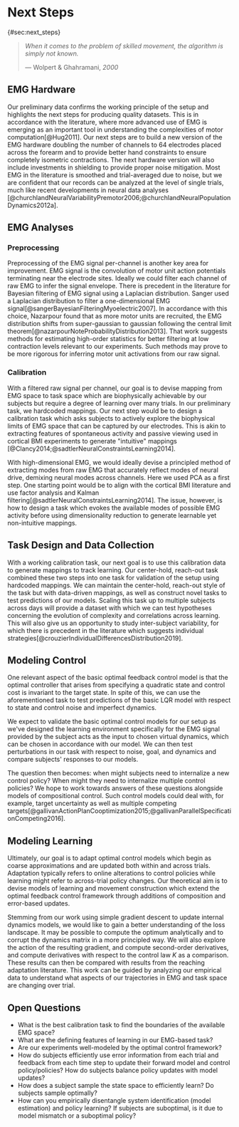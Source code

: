 # Next Steps

{#sec:next_steps}

> *When it comes to the problem of skilled movement, the algorithm is simply not known.*
>
> &mdash; Wolpert & Ghahramani, *2000*

## EMG Hardware

Our preliminary data confirms the working principle of the setup and highlights the next steps for producing quality datasets. This is in accordance with the literature, where more advanced use of EMG is emerging as an important tool in understanding the complexities of motor computation[@Hug2011]. Our next steps are to build a new version of the EMG hardware doubling the number of channels to 64 electrodes placed across the forearm and to provide better hand constraints to ensure completely isometric contractions. The next hardware version will also include investments in shielding to provide proper noise mitigation. Most EMG in the literature is smoothed and trial-averaged due to noise, but we are confident that our records can be analyzed at the level of single trials, much like recent developments in neural data analyses [@churchlandNeuralVariabilityPremotor2006;@churchlandNeuralPopulationDynamics2012a].

<!-- ### Eye Tracking -->

<!-- To completely close the loop in our experiments, we are working to integrate pupil and gaze tracking to more closely follow the perceptual aspects of our task. We hope to find correlations in line with the literature dealing with active learning[@yangTheoreticalPerspectivesActive2016;@huangActiveLearningLearning2008]. -->

<!-- > EMG activity was recorded using hook-wire electrodes (44 gauge with a 27 gauge cannula; Nicolet Biomedical, Madison, WI) placed in the muscle for the duration of single recording sessions. [...] Electrode voltages were amplified, bandpass filtered (150–500 Hz, four pole, 24 db/octave), sampled at 1000 Hz, and digitized. Off-line, raw traces were differentiated (to remove any remaining baseline), rectified, smoothed with a Gaussian (SD of 15 ms) and averaged. [@churchlandNeuralVariabilityPremotor2006] -->

## EMG Analyses

### Preprocessing

Preprocessing of the EMG signal per-channel is another key area for improvement. EMG signal is the convolution of motor unit action potentials terminating near the electrode sites. Ideally we could filter each channel of raw EMG to infer the signal envelope. There is precedent in the literature for Bayesian filtering of EMG signal using a Laplacian distribution. Sanger used a Laplacian distribution to filter a one-dimensional EMG signal[@sangerBayesianFilteringMyoelectric2007]. In accordance with this choice, Nazarpour found that as more motor units are recruited, the EMG distribution shifts from super-gaussian to gaussian following the central limit theorem[@nazarpourNoteProbabilityDistribution2013]. That work suggests methods for estimating high-order statistics for better filtering at low contraction levels relevant to our experiments. Such methods may prove to be more rigorous for inferring motor unit activations from our raw signal.

<!-- 

A window of EMG of length $T$ samples can be modeled as a convolution

$$
\mathbf{z} = \sum_t^T \mathbf{h} * \mathbf{s}
$$

where $\mathbf{h}$ is a motor unit activation template, which itself is a particular neural spike waveform, and $\mathbf{s}$ is the incidence of a spike, which might be modeled as a point process.  

-->  

### Calibration

With a filtered raw signal per channel, our goal is to devise mapping from EMG space to task space which are biophysically achievable by our subjects but require a degree of learning over many trials. In our preliminary task, we hardcoded mappings. Our next step would be to design a calibration task which asks subjects to actively explore the biophysical limits of EMG space that can be captured by our electrodes. This is akin to extracting features of spontaneous activity and passive viewing used in cortical BMI experiments to generate "intuitive" mappings [@Clancy2014;@sadtlerNeuralConstraintsLearning2014].

With high-dimensional EMG, we would ideally devise a principled method of extracting modes from raw EMG that accurately reflect modes of neural drive, demixing neural modes across channels. Here we used PCA as a first step. One starting point would be to align with the cortical BMI literature and use factor analysis and Kalman filtering[@sadtlerNeuralConstraintsLearning2014]. The issue, however, is how to design a task which evokes the available modes of possible EMG activity before using dimensionality reduction to generate learnable yet non-intuitive mappings.

<!-- autoencoders (farina paper) [@vujaklijaOnlineMappingEMG2018]  -->

<!-- Another direction for analysis is to study long-range correlations in EMG data within and across trials through empirical correlation functions[@crevecoeurGoldstandardApproachAddress2010]. This work may inform features of models which attempt to recover aspects of trial-to-trial learning. -->

## Task Design and Data Collection

With a working calibration task, our next goal is to use this calibration data to generate mappings to track learning. Our center-hold, reach-out task combined these two steps into one task for validation of the setup using hardcoded mappings. We can maintain the center-hold, reach-out style of the task but with data-driven mappings, as well as construct novel tasks to test predictions of our models. Scaling this task up to multiple subjects across days will provide a dataset with which we can test hypotheses concerning the evolution of complexity and correlations across learning. This will also give us an opportunity to study inter-subject variability, for which there is precedent in the literature which suggests individual strategies[@crouzierIndividualDifferencesDistribution2019].

## Modeling Control

One relevant aspect of the basic optimal feedback control model is that the optimal controller that arises from specifying a quadratic state and control cost is invariant to the target state. In spite of this, we can use the aforementioned task to test predictions of the basic LQR model with respect to state and control noise and imperfect dynamics.

We expect to validate the basic optimal control models for our setup as we've designed the learning environment specifically for the EMG signal provided by the subject acts as the input to chosen virtual dynamics, which can be chosen in accordance with our model. We can then test perturbations in our task with respect to noise, goal, and dynamics and compare subjects' responses to our models.

The question then becomes: when might subjects need to internalize a new control policy? When might they need to internalize multiple control policies? We hope to work towards answers of these questions alongside models of compositional control. Such control models could deal with, for example, target uncertainty as well as multiple competing targets[@gallivanActionPlanCooptimization2015;@gallivanParallelSpecificationCompeting2016].

<!-- 

- stochastic optimal control model comparisons
  - cost models 
  - perturbations in goal
  - go-before you know / goal uncertainty 
  - noise perturbations -- do reponses match the models?

- dynamics model fitting
  - internal model uncertainty 
  - modeled with robust optimal control?  
 
-->

<!-- (task reads out from D muscles, find modes of that data; do PCA to get K < D dimensions, controller only responds to motion in those K directions)—does behavior + motor activity follow LQR? this question has already been asked, but it hasn’t been asked for this kind of high-to-low dim mapping. It’s been asked in tasks where muscles haven’t been directly in control (Valero-Cuevas 2009).  -->

<!-- Todorov: do a task, look at muscle signal. Muscles that aren’t necessary for task have higher variability b/c they’re not being optimized for task (but does’t introduce perturbations). Also see Loeb (2012) for a negative result saying that muscle coordination is habitual rather than optimal, but it has issues (low # muscles). Can we replicate previous reaching optimality results in our set-up? What’s unique about our set-up is the PCA/dimensionality reduction in muscle activity space. This is important because you can create arbitrary muscle-cursor mappings, so you have to learn a new skill/mapping. This is different than perturbing a fundamental movement and forcing adaptation, which is what has been previously done. For our task, the participants actually have to learn a new task/mapping, rather than just do what they already know and be robust to perturbations. We test the LQR hypothesis once they’ve learned the task, because LQR isn’t a learning theory, it’s a theory about optimal control. We can see if, once people learn a new skill, their behavior is optimal wrt LQR theory. If we establish this, then we can think about how this LQR model is actually learned (enter RL). -->

## Modeling Learning

Ultimately, our goal is to adapt optimal control models which begin as coarse approximations and are updated both within and across trials. Adaptation typically refers to online alterations to control policies while learning might refer to across-trial policy changes. Our theoretical aim is to devise models of learning and movement construction which extend the optimal feedback control framework through additions of composition and error-based updates.

<!-- gradient descent stuff -->

Stemming from our work using simple gradient descent to update internal dynamics models, we would like to gain a better understanding of the loss landscape. It may be possible to compute the optimum analytically and to corrupt the dynamics matrix in a more principled way. We will also explore the action of the resulting gradient, and compute second-order derivatives, and compute derivatives with respect to the control law $K$ as a comparison. These results can then be compared with results from the reaching adaptation literature. This work can be guided by analyzing our empirical data to understand what aspects of our trajectories in EMG and task space are changing over trial.

<!-- 
- explore connections between spectral analysis perspective of optimal control and empirical correlation functions from data
- make the connection between control and dynamics in model and experiment more tightly integrated.  
- learning control via reward (RL) [@vanderkooijLearningReachTrajectory2021] -->

## Open Questions

- What is the best calibration task to find the boundaries of the available EMG space?
- What are the defining features of learning in our EMG-based task?
- Are our experiments well-modeled by the optimal control framework?
- How do subjects efficiently use error information from each trial and feedback from each time step to update their forward model and control policy/policies? How do subjects balance policy updates with model updates?
- How does a subject sample the state space to efficiently learn? Do subjects sample optimally?
- How can you empirically disentangle system identification (model estimation) and policy learning? If subjects are suboptimal, is it due to model mismatch or a suboptimal policy?
    
<!-- - On what scale (trials, timesteps) is the model altered? the policy? -->
<!-- - Replanning at every timestep is a model predictive control algorithm -->
<!-- - What prediction can we make for ID/learning every trial? -->
<!-- - how does a subject avoid "distribution mismatch" between their base policy and their optimal policy? How do they efficiently explore and use this new data to update their internal model? -->
<!-- - what exploration strategy does a subject use to avoid mismatch? -->
<!-- - What is a subject's baseline/prior model? $y_{t} = \hat{f}_0(x_t,u_t)$ or $y_{t} \propto p_0(y_t|x_{t},u_t)$ -->
<!-- - What is the base policy / prior policy? $u_t = \pi_0(\hat{x}_t)$ -->
<!-- - How do we think about learning a distribution over trajectories in control law space, or perhaps equivalently, in covariance/precision space? -->
<!-- - We might hypothesize that a subject will act as randomly as possible while minimizing cost, a maximum entropy solution that converges to an optimal controller? $\mathcal{H}(p(u_t|x_t))$ -->
<!-- - How does a subject penalize changes to their controllers? Do they follow a KL-divergence type of measurement when improving their policy? -->
<!-- - How do we best modeling learning LQR controllers trial-to-trial? -->
<!-- - how do we use existing controllers to construct movements? -->
<!-- - how do we construct controllers under dynamical and goal uncertainty? -->
<!-- - How does the observation mapping relate to the latent state covariance? The task state covariance? -->
<!-- - How do we formalize this into a probabilistic graphical model? Why would we? -->
<!-- - Would this make it easier to reason about what the goals are? -->
<!-- - Would learning $M$ become an inference problem? -->
<!-- - Would solving the control problem become an inference problem...? -->
<!-- - What noise assumptions can we make? Can we not make? -->
<!-- - How can we incorporate signal-dependent noise? -->
